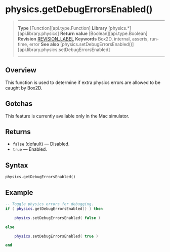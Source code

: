 
# physics.getDebugErrorsEnabled()

> --------------------- ------------------------------------------------------------------------------------------
> __Type__              [Function][api.type.Function]
> __Library__           [physics.*][api.library.physics]
> __Return value__      [Boolean][api.type.Boolean]
> __Revision__          [REVISION_LABEL](REVISION_URL)
> __Keywords__          Box2D, internal, asserts, run-time, error
> __See also__          [physics.setDebugErrorsEnabled()][api.library.physics.setDebugErrorsEnabled]
> --------------------- ------------------------------------------------------------------------------------------

## Overview

This function is used to determine if extra physics errors are allowed to be caught by Box2D.

## Gotchas

This feature is currently available only in the Mac simulator.

## Returns

* `false` (default) — Disabled.
* `true` — Enabled.

## Syntax

	physics.getDebugErrorsEnabled()

## Example

`````lua
-- Toggle physics errors for debugging.
if ( physics.getDebugErrorsEnabled() ) then

    physics.setDebugErrorsEnabled( false )

else

    physics.setDebugErrorsEnabled( true )

end
`````
